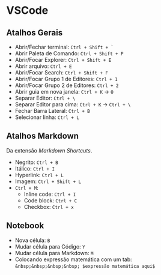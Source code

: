 # VSCode

## Atalhos Gerais
- Abrir/Fechar terminal: `` Ctrl + Shift + ` ``
- Abrir Paleta de Comando: `Ctrl + Shift + P `
- Abrir/Focar Explorer: ` Ctrl + Shift + E `
- Abrir arquivo: `Ctrl + E`
- Abrir/Focar Search: ` Ctrl + Shift + F `
- Abrir/Focar Grupo 1 de Editores: ` Ctrl + 1 `
- Abrir/Focar Grupo 2 de Editores: ` Ctrl + 2 `
- Abrir guia em nova janela: `Ctrl + K` -> `O` 
- Separar Editor: ` Ctrl + \ `
- Separar Editor para cima: ` Ctrl + K ` -> ` Ctrl + \ `
- Fechar Barra Lateral: ` Ctrl + B `
- Selecionar linha: `Ctrl + L`

## Atalhos Markdown 
Da extensão _Markdown Shortcuts_.
- Negrito: `Ctrl + B`
- Itálico: `Ctrl + I`
- Hyperlink: `Ctrl + L`
- Imagem: `Ctrl + Shift + L`
- `Ctrl + M`:
  - Inline code: `Ctrl + I`
  - Code block: `Ctrl + C`
  - Checkbox: `Ctrl + x`

## Notebook
- Nova célula: `B`
- Mudar célula para Código: `Y`
- Mudar célula para Markdown: `M`
- Colocando expressão matemática com um tab: `&nbsp;&nbsp;&nbsp;&nbsp; $expressão matemática aqui$`
